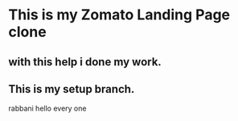 # This is my Zomato Landing Page clone

## with this help i done my work.

## This is my setup branch.
rabbani
hello every one



